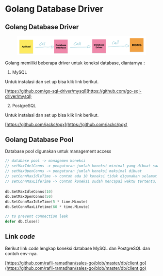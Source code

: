 # Golang Database Driver

## Golang Database Driver

<figure><img src="../.gitbook/assets/cara kerja database.png" alt=""><figcaption></figcaption></figure>

Golang memiliki beberapa driver untuk koneksi database, diantarnya :

1. MySQL

Untuk instalasi dan set up bisa klik link berikut.

[https://github.com/go-sql-driver/mysql](https://github.com/go-sql-driver/mysql)

2. PostgreSQL

Untuk instalasi dan set up bisa klik link berikut.

[https://github.com/jackc/pgx](https://github.com/jackc/pgx)

## Golang Database Pool

Database pool digunakan untuk management access

```go
// database pool -> managemen koneksi
// setMaxIdelConns -> pengaturan jumlah koneksi minimal yang dibuat saat aplikasi connect ke database
// setMaxOpenConns -> pengaturan jumlah koneksi maksimal dibuat
// setConnMaxIdleTime -> contoh ada 10 koneksi tidak digunakan selamat durasi waktu tertentu, maka akan di close
// setConnMaxLifeTime -> contoh koneksi sudah mencapai waktu tertentu, maka akan di close atau memperbaruhi koneksi yang lama

db.SetMaxIdleConns(10)
db.SetMaxOpenConns(50)
db.SetConnMaxIdleTime(5 * time.Minute)
db.SetConnMaxLifetime(60 * time.Minute)
```

```go
// to prevent connection leak
defer db.Close()
```

## Link _code_&#x20;

Berikut link _code_ lengkap koneksi database MySQL dan PostgreSQL dan contoh env-nya.

[https://github.com/rafli-ramadhan/sales-go/blob/master/db/client.go](https://github.com/rafli-ramadhan/sales-go/blob/master/db/client.go)
